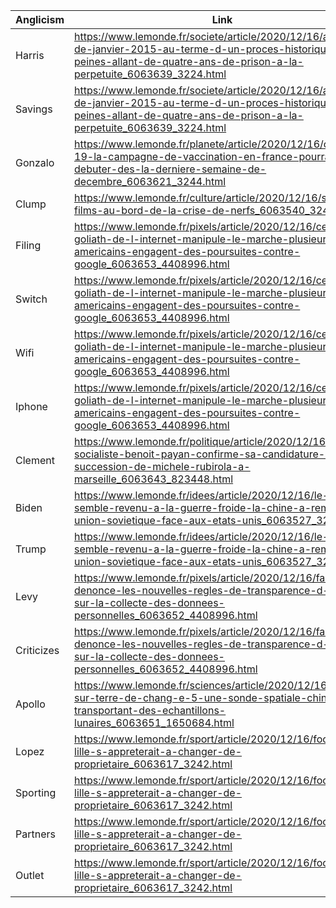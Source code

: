 | Anglicism | Link |
|-----------|------|
| Harris | https://www.lemonde.fr/societe/article/2020/12/16/attentats-de-janvier-2015-au-terme-d-un-proces-historique-des-peines-allant-de-quatre-ans-de-prison-a-la-perpetuite_6063639_3224.html |
| Savings | https://www.lemonde.fr/societe/article/2020/12/16/attentats-de-janvier-2015-au-terme-d-un-proces-historique-des-peines-allant-de-quatre-ans-de-prison-a-la-perpetuite_6063639_3224.html |
| Gonzalo | https://www.lemonde.fr/planete/article/2020/12/16/covid-19-la-campagne-de-vaccination-en-france-pourrait-debuter-des-la-derniere-semaine-de-decembre_6063621_3244.html |
| Clump | https://www.lemonde.fr/culture/article/2020/12/16/sept-films-au-bord-de-la-crise-de-nerfs_6063540_3246.html |
| Filing | https://www.lemonde.fr/pixels/article/2020/12/16/ce-goliath-de-l-internet-manipule-le-marche-plusieurs-etats-americains-engagent-des-poursuites-contre-google_6063653_4408996.html |
| Switch | https://www.lemonde.fr/pixels/article/2020/12/16/ce-goliath-de-l-internet-manipule-le-marche-plusieurs-etats-americains-engagent-des-poursuites-contre-google_6063653_4408996.html |
| Wifi | https://www.lemonde.fr/pixels/article/2020/12/16/ce-goliath-de-l-internet-manipule-le-marche-plusieurs-etats-americains-engagent-des-poursuites-contre-google_6063653_4408996.html |
| Iphone | https://www.lemonde.fr/pixels/article/2020/12/16/ce-goliath-de-l-internet-manipule-le-marche-plusieurs-etats-americains-engagent-des-poursuites-contre-google_6063653_4408996.html |
| Clement | https://www.lemonde.fr/politique/article/2020/12/16/le-socialiste-benoit-payan-confirme-sa-candidature-a-la-succession-de-michele-rubirola-a-marseille_6063643_823448.html |
| Biden | https://www.lemonde.fr/idees/article/2020/12/16/le-monde-semble-revenu-a-la-guerre-froide-la-chine-a-remplace-l-union-sovietique-face-aux-etats-unis_6063527_3232.html |
| Trump | https://www.lemonde.fr/idees/article/2020/12/16/le-monde-semble-revenu-a-la-guerre-froide-la-chine-a-remplace-l-union-sovietique-face-aux-etats-unis_6063527_3232.html |
| Levy | https://www.lemonde.fr/pixels/article/2020/12/16/facebook-denonce-les-nouvelles-regles-de-transparence-d-apple-sur-la-collecte-des-donnees-personnelles_6063652_4408996.html |
| Criticizes | https://www.lemonde.fr/pixels/article/2020/12/16/facebook-denonce-les-nouvelles-regles-de-transparence-d-apple-sur-la-collecte-des-donnees-personnelles_6063652_4408996.html |
| Apollo | https://www.lemonde.fr/sciences/article/2020/12/16/retour-sur-terre-de-chang-e-5-une-sonde-spatiale-chinoise-transportant-des-echantillons-lunaires_6063651_1650684.html |
| Lopez | https://www.lemonde.fr/sport/article/2020/12/16/football-lille-s-appreterait-a-changer-de-proprietaire_6063617_3242.html |
| Sporting | https://www.lemonde.fr/sport/article/2020/12/16/football-lille-s-appreterait-a-changer-de-proprietaire_6063617_3242.html |
| Partners | https://www.lemonde.fr/sport/article/2020/12/16/football-lille-s-appreterait-a-changer-de-proprietaire_6063617_3242.html |
| Outlet | https://www.lemonde.fr/sport/article/2020/12/16/football-lille-s-appreterait-a-changer-de-proprietaire_6063617_3242.html |